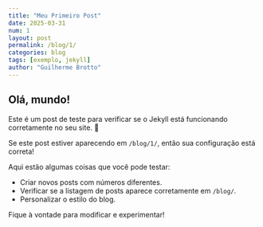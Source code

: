 ```yaml
---
title: "Meu Primeiro Post"
date: 2025-03-31
num: 1
layout: post
permalink: /blog/1/
categories: blog
tags: [exemplo, jekyll]
author: "Guilherme Brotto"
---
```


## Olá, mundo!

Este é um post de teste para verificar se o Jekyll está funcionando corretamente no seu site. 🚀  

Se este post estiver aparecendo em `/blog/1/`, então sua configuração está correta!  

Aqui estão algumas coisas que você pode testar:
- Criar novos posts com números diferentes.
- Verificar se a listagem de posts aparece corretamente em `/blog/`.
- Personalizar o estilo do blog.

Fique à vontade para modificar e experimentar!
